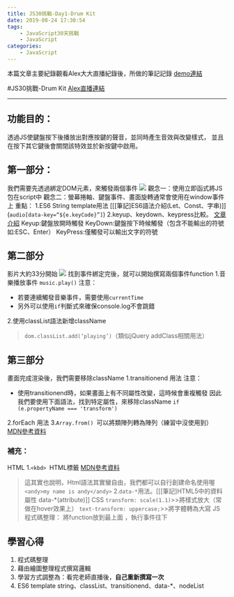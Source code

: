```yaml
---
title: JS30挑戰-Day1-Drum Kit
date: 2019-08-24 17:30:54
tags: 
    - JavaScript30天挑戰 
    - JavaScript 
categories:
    - JavaScript
---
```


本篇文章主要紀錄觀看Alex大大直播紀錄後，所做的筆記記錄
[demo連結](https://chun-wen.github.io/JavaScript30/01%20-%20JavaScript%20Drum%20Kit/index-chunwen.html)

<!-- more -->
#JS30挑戰-Drum Kit
[Alex直播連結](https://www.youtube.com/watch?v=f2ttaeDHzwE&list=PLEfh-m_KG4dYbxVoYDyT_fmXZHnuKg2Fq&index=1)

- - - -
## 功能目的：
透過JS使鍵盤按下後播放出對應按鍵的聲音，並同時產生音效與改變樣式，
並且在按下其它鍵後會關閉該特效並於新按鍵中啟用。

## 第一部分：
我們需要先透過綁定DOM元素，來觸發兩個事件
![](https://i.imgur.com/hOrgeY3.png)
觀念一：使用立即函式將JS包在script中
觀念二：螢幕捲軸、鍵盤事件、畫面旋轉通常會使用在window事件上
重點：
1.ES6 String template用法 [[[筆記]ES6語法介紹(Let、Const、字串)]]
(`audio[data-key=“${e.keyCode}”]`)
2.keyup、keydown、keypress比較。  [文章介紹](https://medium.com/@yitailin/%E6%AF%94%E8%BC%83-keydown-keypress-keyup-%E7%9A%84%E5%B7%AE%E7%95%B0-4e873ba17e81)
Keyup:鍵盤放開時觸發
KeyDown:鍵盤按下時候觸發（包含不能輸出的符號如:ESC、Enter）
KeyPress:僅觸發可以輸出文字的符號

## 第二部分
影片大約33分開始
![](https://i.imgur.com/sMWp0zT.png)
找到事件綁定完後，就可以開始撰寫兩個事件function
1.音樂播放事件 `music.play()`
注意：
* 若要連續觸發音樂事件，需要使用`currentTime`
* 另外可以使用`if`判斷式來確保console.log不會跳錯

2.使用classList語法新增className 
>`dom.classList.add(‘playing’)`（類似jQuery addClass相關用法）

## 第三部分
畫面完成渲染後，我們需要移除className
1.transitionend 用法
注意：
* 使用transitionend時，如果畫面上有不同屬性改變，這時候會重複觸發
因此我們要使用下面語法，找到特定屬性，來移除className
`if (e.propertyName === 'transform')`

2.forEach 用法
3.`Array.from() `可以將類陣列轉為陣列（練習中沒使用到）
[MDN參考資料](https://developer.mozilla.org/zh-TW/docs/Web/JavaScript/Reference/Global_Objects/Array/from)

### 補充：
HTML
1.`<kbd> `HTML標籤  [MDN參考資料](https://developer.mozilla.org/zh-CN/docs/Web/HTML/Element/kbd)
>這其實也說明，Html語法其實蠻自由，我們都可以自行創建命名使用喔
`<andy>my name is andy</andy>`
2.`data-*`用法。[[[筆記]HTML5中的資料屬性  data-*(attribute)]]
CSS
`transform: scale(1.1)`>>將樣式放大（常做在hover效果上）
`text-transform: uppercase;`>>將字體轉為大寫
JS
程式碼整理：
將function放到最上面 ，執行事件往下

## 學習心得
1. 程式碼整理
2. 藉由繪圖整理程式撰寫邏輯
3. 學習方式調整為：看完老師直播後，**自己重新撰寫一次**
4. ES6 template string、classList、transitionend、data-*、nodeList








